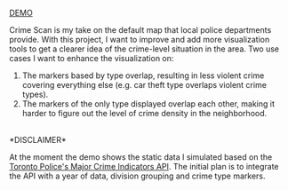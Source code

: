 [DEMO](https://hungryvito.github.io/crime_scan/)

Crime Scan is my take on the default map that local police departments provide. With this project, I want to improve and add more visualization tools to get a clearer idea of the crime-level situation in the area. Two use cases I want to enhance the visualization on:

1. The markers based by type overlap, resulting in less violent crime covering everything else (e.g. car theft type overlaps violent crime types).
2. The markers of the only type displayed overlap each other, making it harder to figure out the level of crime density in the neighborhood.

</br>
*DISCLAIMER* 

At the moment the demo shows the static data I simulated based on the [Toronto Police's Major Crime Indicators API](https://data.torontopolice.on.ca/datasets/TorontoPS::major-crime-indicators-open-data/about). 
The initial plan is to integrate the API with a year of data, division grouping and crime type markers.
